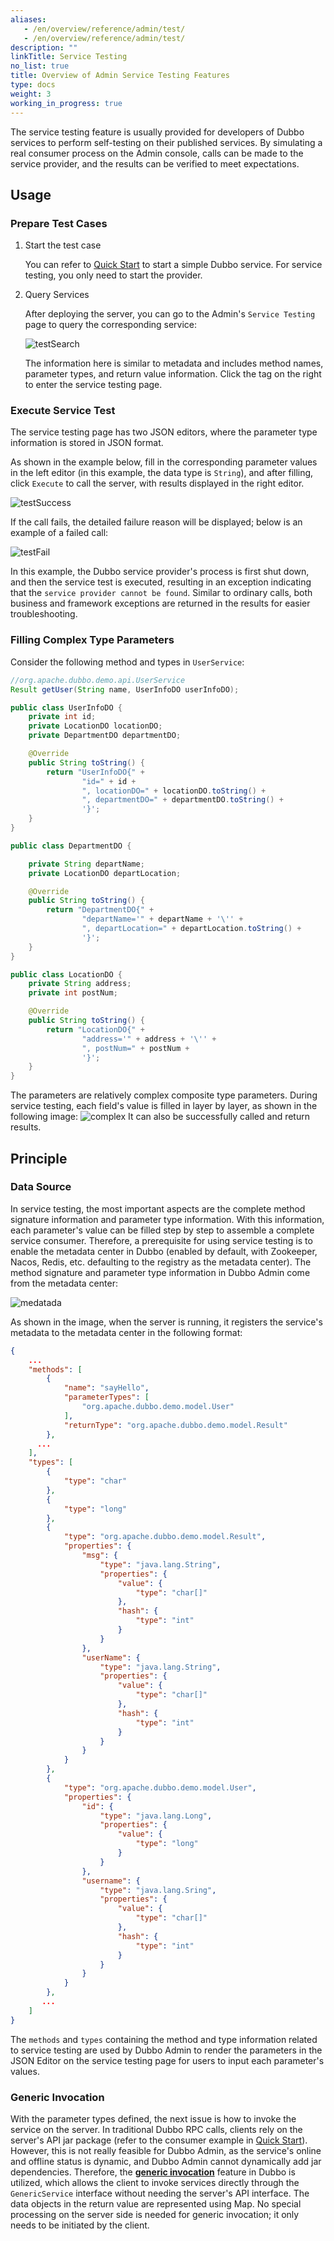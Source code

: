 ```yaml
---
aliases:
   - /en/overview/reference/admin/test/
   - /en/overview/reference/admin/test/
description: ""
linkTitle: Service Testing
no_list: true
title: Overview of Admin Service Testing Features
type: docs
weight: 3
working_in_progress: true
---
```


The service testing feature is usually provided for developers of Dubbo services to perform self-testing on their published services. By simulating a real consumer process on the Admin console, calls can be made to the service provider, and the results can be verified to meet expectations.

## Usage

### Prepare Test Cases
1. Start the test case

    You can refer to [Quick Start](../../../quickstart/java/) to start a simple Dubbo service. For service testing, you only need to start the provider.

2. Query Services

    After deploying the server, you can go to the Admin's `Service Testing` page to query the corresponding service:

    ![testSearch](/imgs/blog/admin/testSearch.jpg)

    The information here is similar to metadata and includes method names, parameter types, and return value information. Click the tag on the right to enter the service testing page.

### Execute Service Test

The service testing page has two JSON editors, where the parameter type information is stored in JSON format.

As shown in the example below, fill in the corresponding parameter values in the left editor (in this example, the data type is `String`), and after filling, click `Execute` to call the server, with results displayed in the right editor.

![testSuccess](/imgs/blog/admin/testSuccess.jpg)

If the call fails, the detailed failure reason will be displayed; below is an example of a failed call:

![testFail](/imgs/blog/admin/testFail.jpg)

In this example, the Dubbo service provider's process is first shut down, and then the service test is executed, resulting in an exception indicating that the `service provider cannot be found`. Similar to ordinary calls, both business and framework exceptions are returned in the results for easier troubleshooting.

### Filling Complex Type Parameters

Consider the following method and types in `UserService`:

```java
//org.apache.dubbo.demo.api.UserService
Result getUser(String name, UserInfoDO userInfoDO);
```
```java
public class UserInfoDO {
    private int id;
    private LocationDO locationDO;
    private DepartmentDO departmentDO;

    @Override
    public String toString() {
        return "UserInfoDO{" +
                "id=" + id +
                ", locationDO=" + locationDO.toString() +
                ", departmentDO=" + departmentDO.toString() +
                '}';
    }
}
```

```java
public class DepartmentDO {

    private String departName;
    private LocationDO departLocation;

    @Override
    public String toString() {
        return "DepartmentDO{" +
                "departName='" + departName + '\'' +
                ", departLocation=" + departLocation.toString() +
                '}';
    }
}
```

```java
public class LocationDO {
    private String address;
    private int postNum;

    @Override
    public String toString() {
        return "LocationDO{" +
                "address='" + address + '\'' +
                ", postNum=" + postNum +
                '}';
    }
}
```

The parameters are relatively complex composite type parameters. During service testing, each field's value is filled in layer by layer, as shown in the following image:
![complex](/imgs/blog/admin/complex.jpg)
It can also be successfully called and return results.

## Principle

### Data Source

In service testing, the most important aspects are the complete method signature information and parameter type information. With this information, each parameter's value can be filled step by step to assemble a complete service consumer. Therefore, a prerequisite for using service testing is to enable the metadata center in Dubbo (enabled by default, with Zookeeper, Nacos, Redis, etc. defaulting to the registry as the metadata center). The method signature and parameter type information in Dubbo Admin come from the metadata center:

![medatada](/imgs/blog/admin/metadata.png)

As shown in the image, when the server is running, it registers the service's metadata to the metadata center in the following format:

```json
{
    ...
    "methods": [
        {
            "name": "sayHello",
            "parameterTypes": [
                "org.apache.dubbo.demo.model.User"
            ],
            "returnType": "org.apache.dubbo.demo.model.Result"
        },
      ...
    ],
    "types": [
        {
            "type": "char"
        },
        {
            "type": "long"
        },
        {
            "type": "org.apache.dubbo.demo.model.Result",
            "properties": {
                "msg": {
                    "type": "java.lang.String",
                    "properties": {
                        "value": {
                            "type": "char[]"
                        },
                        "hash": {
                            "type": "int"
                        }
                    }
                },
                "userName": {
                    "type": "java.lang.String",
                    "properties": {
                        "value": {
                            "type": "char[]"
                        },
                        "hash": {
                            "type": "int"
                        }
                    }
                }
            }
        },
        {
            "type": "org.apache.dubbo.demo.model.User",
            "properties": {
                "id": {
                    "type": "java.lang.Long",
                    "properties": {
                        "value": {
                            "type": "long"
                        }
                    }
                },
                "username": {
                    "type": "java.lang.Sring",
                    "properties": {
                        "value": {
                            "type": "char[]"
                        },
                        "hash": {
                            "type": "int"
                        }
                    }
                }
            }
        },
       ...
    ]
}
```
The `methods` and `types` containing the method and type information related to service testing are used by Dubbo Admin to render the parameters in the JSON Editor on the service testing page for users to input each parameter's values.

### Generic Invocation

With the parameter types defined, the next issue is how to invoke the service on the server. In traditional Dubbo RPC calls, clients rely on the server's API jar package (refer to the consumer example in [Quick Start](https://github.com/apache/dubbo-samples/tree/master/1-basic/dubbo-samples-spring-boot/dubbo-samples-spring-boot-consumer)). However, this is not really feasible for Dubbo Admin, as the service's online and offline status is dynamic, and Dubbo Admin cannot dynamically add jar dependencies. Therefore, the [**generic invocation**](../../../mannual/java-sdk/advanced-features-and-usage/service/generic-reference/) feature in Dubbo is utilized, which allows the client to invoke services directly through the `GenericService` interface without needing the server's API interface. The data objects in the return value are represented using Map. No special processing on the server side is needed for generic invocation; it only needs to be initiated by the client.

